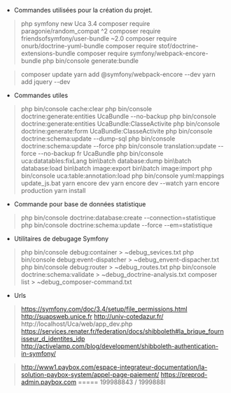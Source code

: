 * Commandes utilisées pour la création du projet.
> php symfony new Uca 3.4
> composer require paragonie/random_compat ^2
> composer require friendsofsymfony/user-bundle ~2.0
> composer require onurb/doctrine-yuml-bundle
> composer require stof/doctrine-extensions-bundle
> composer require symfony/webpack-encore-bundle
> php bin/console generate:bundle
<!-- Modification du composer.json : "psr-4": { "": "src/" }, -->
<!-- Modification de la config.yml -->
<!-- Suppression des scripts : buildBootstrap, installAssets que composer execute en fin d'update  -->
> composer update
> yarn add @symfony/webpack-encore --dev
> yarn add jquery --dev

* Commandes utiles
> php bin/console cache:clear
> php bin/console doctrine:generate:entities UcaBundle --no-backup
> php bin/console doctrine:generate:entities UcaBundle:ClasseActivite
> php bin/console doctrine:generate:form UcaBundle:ClasseActivite
> php bin/console doctrine:schema:update --dump-sql
> php bin/console doctrine:schema:update --force
> php bin/console translation:update --force --no-backup fr UcaBundle
> php bin/console uca:datatables:fixLang
> bin\batch database:dump
> bin\batch database:load
> bin\batch image:export
> bin\batch image:import
> php bin/console uca:table:annotation:load
> php bin/console yuml:mappings
> update_js.bat
> yarn encore dev
> yarn encore dev --watch
> yarn encore production
> yarn install

* Commande pour base de données statistique
> php bin/console doctrine:database:create --connection=statistique
> php bin/console doctrine:schema:update --force --em=statistique

* Utilitaires de debugage Symfony
> php bin/console debug:container > ~debug_sevices.txt
> php bin/console debug:event-dispatcher > ~debug_envent-dispacher.txt
> php bin/console debug:router > ~debug_routes.txt
> php bin/console doctrine:schema:validate > ~debug_doctrine-analysis.txt
> composer list > ~debug_composer-command.txt

* Urls
> https://symfony.com/doc/3.4/setup/file_permissions.html
> http://suapsweb.unice.fr
> http://univ-cotedazur.fr/
> http://localhost/Uca/web/app_dev.php
> https://services.renater.fr/federation/docs/shibboleth#la_brique_fournisseur_d_identites_idp
> http://activelamp.com/blog/development/shibboleth-authentication-in-symfony/

> http://www1.paybox.com/espace-integrateur-documentation/la-solution-paybox-system/appel-page-paiement/
> https://preprod-admin.paybox.com  ===== 199988843 / 1999888I
